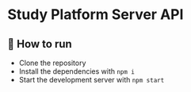 # Study Platform Server API

## 🚀 How to run

- Clone the repository
- Install the dependencies with `npm i`
- Start the development server with `npm start`
